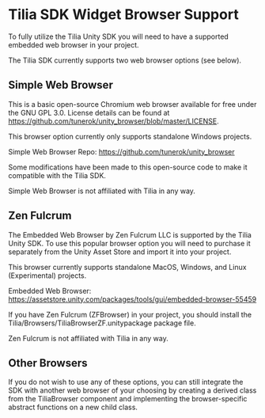 # Tilia SDK Widget Browser Support

To fully utilize the Tilia Unity SDK you will need to have a supported embedded web browser in your project.

The Tilia SDK currently supports two web browser options (see below).

## Simple Web Browser

This is a basic open-source Chromium web browser available for free under the GNU GPL 3.0. License details can be found at https://github.com/tunerok/unity_browser/blob/master/LICENSE.

This browser option currently only supports standalone Windows projects.

Simple Web Browser Repo: https://github.com/tunerok/unity_browser

Some modifications have been made to this open-source code to make it compatible with the Tilia SDK.

Simple Web Browser is not affiliated with Tilia in any way.

## Zen Fulcrum

The Embedded Web Browser by Zen Fulcrum LLC is supported by the Tilia Unity SDK. To use this popular browser option you will need to purchase it separately from the Unity Asset Store and import it into your project.

This browser currently supports standalone MacOS, Windows, and Linux (Experimental) projects.

Embedded Web Browser: https://assetstore.unity.com/packages/tools/gui/embedded-browser-55459

If you have Zen Fulcrum (ZFBrowser) in your project, you should install the Tilia/Browsers/TiliaBrowserZF.unitypackage package file.

Zen Fulcrum is not affiliated with Tilia in any way.

## Other Browsers

If you do not wish to use any of these options, you can still integrate the SDK with another web browser of your choosing by creating a derived class from the TiliaBrowser component and implementing the browser-specific abstract functions on a new child class.
